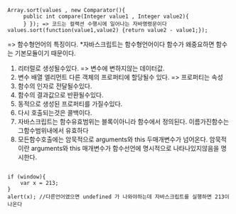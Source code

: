  
 <pre><code>Array.sort(values , new Comparator<Integer>(){    
     public int compare(Integer value1 , Integer value2){
     } }); => 코드는 컬랙션 수행시에 일어나는 자바명령문이다
values.sort(function(value1,value2) {return value2 - value1;});
</pre></code>
=> 함수형언어의 특징이다.
 *자바스크립트는 함수형언어이다 함수가 왜중요하면 함수는 기본모듈이기 때문이다.
1. 리터럴로 생성될수있다. => 변수에 변하지않는 데이터값.
2. 변수 배열 엘리먼트 다른 객체의 프로퍼티에 할당될수 있다. => 프로퍼티는 속성
3. 함수의 인자로 전달될수있다.
4. 함수의 결과값으로 반환될수있다.
5. 동적으로 생성된 프로퍼티를 가질수있다.
6. 다시 호출되는것은 콜백이다.
7. 자바스크립트는 함수유효범위는 블록이아니라 함수에서 정의된다. 이름가진함수는 그함수범위내에서 유효하다
8. 모든함수호출에는 암묵적으로 arguments와 this 두매개변수가 넘어온다. 암묵적이란 arguments와 this 매개변수가 함수선언에 명시적으로 나타나있지않음을 명시한다.
<pre><code>
if (window){
    var x = 213;
}
alert(x); //다른언어였으면 undefined 가 나와야하는데 자바스크립트를 실행하면 213이나온다 
</pre></code>
 

 